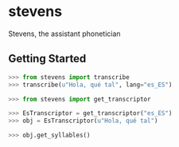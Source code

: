 stevens
=======

Stevens, the assistant phonetician


Getting Started
---------------

```python
>>> from stevens import transcribe
>>> transcribe(u"Hola, qué tal", lang="es_ES")

>>> from stevens import get_transcriptor

>>> EsTranscriptor = get_transcriptor("es_ES")
>>> obj = EsTranscriptor(u"Hola, qué tal")

>>> obj.get_syllables()
```

